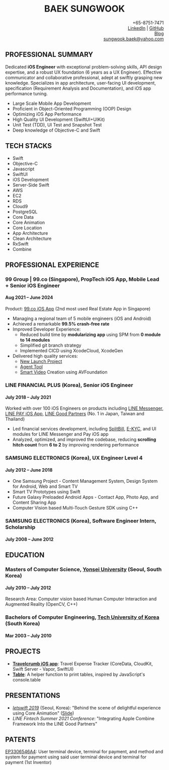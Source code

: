 <h1 align="center">BAEK SUNGWOOK</h1>

<div align="right">

+65-8751-7471<br>
[LinkedIn](https://www.linkedin.com/in/sungwookbaek/) | [GitHub](https://github.com/ShawnBaek)<br>
[Blog](https://shawnbaek.com/category/ios-development/)<br>
sungwook.baek@yahoo.com

</div>

## PROFESSIONAL SUMMARY

Dedicated **iOS Engineer** with exceptional problem-solving skills, API design expertise, and a robust UX foundation (6 years as a UX Engineer). Effective communicator and collaborative professional, adept at swiftly grasping new knowledge. Specializes in app architecture, user-facing UI development, specification (Requirement Analysis and Documentation), and iOS app performance tuning.

- Large Scale Mobile App Development
- Proficient in Object-Oriented Programming (OOP) Design
- Optimizing iOS App Performance
- High Quality UI Development (SwiftUI+UIKit)
- Unit Test (TDD), UI Test and Snapshot Test
- Deep knowledge of Objective-C and Swift

## TECH STACKS
- Swift
- Objective-C
- Javascript
- SwiftUI
- iOS Development
- Server-Side Swift
- AWS
- EC2
- RDS
- Cloud9
- PostgreSQL
- Core Data
- Core Animation
- Core Location
- App Architecture
- Clean Architecture
- RxSwift
- Combine

## PROFESSIONAL EXPERIENCE

### 99 Group | 99.co (Singapore), PropTech iOS App, Mobile Lead + Senior iOS Engineer
#### Aug 2021 – June 2024

Product: [99.co iOS App](https://apps.apple.com/sg/app/99-co-singapore-property-hdbs/id935675660) (2nd most used Real Estate App in Singapore)

- Managing a regional team of 5 mobile engineers (iOS and Android)
- Achieved a remarkable **99.5% crash-free rate**
- Improved Developer Experience:
  - Reduced build time by **modularizing app** using SPM from **0 module to 14 modules**
  - Simplified git branch strategy
  - Implemented CICD using XcodeCloud, XcodeGen
- Delivered high quality services:
  - [New Launch Project](https://www.99.co/singapore/new-launches)
  - [Agent Tool](https://www.99.co/singapore/property-agent-hub)
  - [Smart Video](https://www.99.co/singapore/property-agent-hub/99-smart-video) Creation using AVFoundation

<div>

### LINE FINANCIAL PLUS (Korea), Senior iOS Engineer
#### July 2018 – July 2021

Worked with over 100 iOS Engineers on products including [LINE Messenger](https://apps.apple.com/us/app/line/id443904275), [LINE PAY iOS App](https://apps.apple.com/jp/app/line-pay/id1449817412?l=en), [LINE Good Partners](https://apps.apple.com/tw/app/line-pay-good-partner/id1581060632?l=en) (No. 1 in Japan, Taiwan and Thailand)

- Led financial services development, including [SplitBill](https://linecorp.com/ja/pr/news/en/2018/2539), [E-KYC](https://clova.line.me/line-ekyc/), and UI modules for LINE Messenger and Pay iOS app
- Analyzed, optimized, and improved the codebase, reducing **scrolling hitch count** from **6 to 2** by improving rendering performance

### SAMSUNG ELECTRONICS (Korea), UX Engineer Level 4
#### July 2012 – June 2018

- One Samsung Project - Content Management System, Design System for Android, Web and Smart TV
- Smart TV Prototypes using Swift
- Future Galaxy Preloaded Android Apps - Contact App, Photo App, and Content Sharing App
- Computer Vision based Multi-Touch Gesture SDK using C++

### SAMSUNG ELECTRONICS (Korea), Software Engineer Intern, Scholarship
#### July 2008 – June 2012

## EDUCATION

### Masters of Computer Science, [Yonsei University](https://www.yonsei.ac.kr/en_sc/) (Seoul, South Korea)
#### July 2010 – July 2012

Research Area: Computer vision based Human Computer Interaction and Augmented Reality (OpenCV, C++)

### Bachelors of Computer Engineering, [Tech University of Korea](https://www.tukorea.ac.kr) (South Korea)
#### Mar 2003 – July 2010

## PROJECTS

- [**Travelcrumb iOS app**](https://apps.apple.com/us/app/travelcrumb/id1330194842): Travel Expense Tracker (CoreData, CloudKit, Swift Server - Vapor, SwiftUI)
- [**Table**](https://github.com/ShawnBaek/Table): A helper function to print tables, inspired by JavaScript's console.table

## PRESENTATIONS

- [*letswift 2019*](http://letswift.kr/2019/) (Seoul, Korea): "Behind the scene of delightful experience using Core Animation" ([Slide](https://www.slideshare.net/ssuserfc47fa/behind-scene-of-delightful-experience-letswift-2019))
- *LINE Fintech Summer 2021 Conference*: "Integrating Apple Combine Framework Into the LINE Good Partners"

## PATENTS

[EP3306546A4](https://patents.google.com/patent/EP3306546A4/en): User terminal device, terminal for payment, and method and system for payment using said user terminal device and terminal for payment (1st Inventor)
